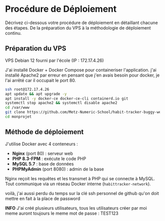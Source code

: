 # Procédure de Déploiement

Décrivez ci-dessous votre procédure de déploiement en détaillant chacune des étapes. De la préparation du VPS à la méthodologie de déploiement continu.

## Préparation du VPS

VPS Debian 12 fourni par l'école (IP : 172.17.4.26)

J'ai installé Docker + Docker Compose pour containeriser l'application. j'ai installé Apache2 par erreur en pensant que j'en avais besoin pour docker, je l'ai arrêté car il occupait le port 80.

```bash
ssh root@172.17.4.26
apt update && apt upgrade -y
apt install -y docker-ce docker-ce-cli containerd.io git
systemctl stop apache2 && systemctl disable apache2
cd /var/www
git clone https://github.com/Metz-Numeric-School/habit-tracker-buggy-web-app-bloc-4-dfs-2025-bis-Clemboubou.git monprojet
cd monprojet
```

## Méthode de déploiement

J'utilise Docker avec 4 conteneurs :
- **Nginx** (port 80) : serveur web
- **PHP 8.3-FPM** : exécute le code PHP
- **MySQL 5.7** : base de données
- **PHPMyAdmin** (port 8080) : admin de la base

Nginx reçoit les requêtes et les transmet à PHP qui se connecte à MySQL. Tout communique via un réseau Docker interne (`habittracker-network`).

voilà, j'ai aussi perdu du temps sur la clé ssh personnel de github qu'on doit mettre en fait à la place de password


**INFO** J'ai créé plusieurs utilisateurs, tous les utilisateurs créer par moi meme auront toujours le meme mot de passe : TEST123


